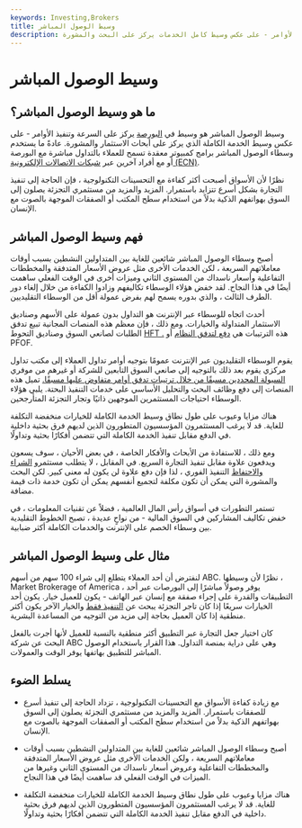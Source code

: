 ```yaml
---
keywords: Investing,Brokers
title: وسيط الوصول المباشر
description: وسيط الوصول المباشر هو وسيط في البورصة يركز على السرعة وتنفيذ الأوامر - على عكس وسيط كامل الخدمات يركز على البحث والمشورة.
---
```


# وسيط الوصول المباشر
## ما هو وسيط الوصول المباشر؟

وسيط الوصول المباشر هو وسيط في [البورصة](/stockbroker) يركز على السرعة وتنفيذ الأوامر - على عكس وسيط الخدمة الكاملة الذي يركز على أبحاث الاستثمار والمشورة. عادةً ما يستخدم وسطاء الوصول المباشر برامج كمبيوتر معقدة تسمح للعملاء بالتداول مباشرة مع البورصة أو مع أفراد آخرين عبر [شبكات الاتصالات الإلكترونية (ECN)](/ecn).

نظرًا لأن الأسواق أصبحت أكثر كفاءة مع التحسينات التكنولوجية ، فإن الحاجة إلى تنفيذ التجارة بشكل أسرع تتزايد باستمرار. المزيد والمزيد من مستثمري التجزئة يصلون إلى السوق بهواتفهم الذكية بدلاً من استخدام سطح المكتب أو الصفقات الموجهة بالصوت مع الإنسان.

## فهم وسيط الوصول المباشر

أصبح وسطاء الوصول المباشر شائعين للغاية بين المتداولين النشطين بسبب أوقات معاملاتهم السريعة ، لكن الخدمات الأخرى مثل عروض الأسعار المتدفقة والمخططات التفاعلية وأسعار ناسداك من المستوى الثاني وميزات أخرى في الوقت الفعلي ساهمت أيضًا في هذا النجاح. لقد خفض هؤلاء الوسطاء تكاليفهم وزادوا الكفاءة من خلال إلغاء دور الطرف الثالث ، والذي بدوره يسمح لهم بفرض عمولة أقل من الوسطاء التقليديين.

أحدث اتجاه للوسطاء عبر الإنترنت هو التداول بدون عمولة على الأسهم وصناديق الاستثمار المتداولة والخيارات. ومع ذلك ، فإن معظم هذه المنصات المجانية تبيع تدفق الطلبات لصانعي السوق وصناديق التحوط [HFT .](/high-frequency-trading) هذه الترتيبات هي [دفع لتدفق النظام](/paymentoforderflow) أو PFOF.

يقوم الوسطاء التقليديون عبر الإنترنت عمومًا بتوجيه أوامر تداول العملاء إلى مكتب تداول مركزي يقوم بعد ذلك بالتوجيه إلى صانعي السوق التابعين للشركة أو غيرهم من موفري [السيولة المحددين مسبقًا من خلال ترتيبات تدفق أوامر متفاوض عليها مسبقًا.](/liquidity) تميل هذه المنصات إلى دفع وظائف البحث والتحليل الأساسي على خدمات التنفيذ البحتة. يلبي هؤلاء الوسطاء احتياجات المستثمرين الموجهين ذاتيًا وتجار التجزئة المتأرجحين.

هناك مزايا وعيوب على طول نطاق وسيط الخدمة الكاملة للخيارات منخفضة التكلفة للغاية. قد لا يرغب المستثمرون المؤسسيون المتطورون الذين لديهم فرق بحثية داخلية في الدفع مقابل تنفيذ الخدمة الكاملة التي تتضمن أفكارًا بحثية وتداولًا.

ومع ذلك ، للاستفادة من الأبحاث والأفكار الخاصة ، في بعض الأحيان ، سوف يسعون ويدفعون علاوة مقابل تنفيذ التجارة السريع. في المقابل ، لا يتطلب مستثمرو [الشراء والاحتفاظ](/buyandhold) التنفيذ الفوري ، لذا فإن دفع علاوة لن يكون له معنى كبير. لكن البحث والمشورة التي يمكن أن تكون مكلفة لتجميع أنفسهم يمكن أن تكون خدمة ذات قيمة مضافة.

تستمر التطورات في أسواق رأس المال العالمية ، فضلاً عن تقنيات المعلومات ، في خفض تكاليف المشاركين في السوق المالية - من نواحٍ عديدة ، تصبح الخطوط التقليدية بين وسطاء الخصم على الإنترنت والخدمات الكاملة أكثر ضبابية.

## مثال على وسيط الوصول المباشر

لنفترض أن أحد العملاء يتطلع إلى شراء 100 سهم من أسهم ABC. نظرًا لأن وسيطها ، Market Brokerage of America ، يوفر وصولاً مباشرًا إلى البورصات عبر أحد التطبيقات والقدرة على إجراء صفقة مع إنسان عبر الهاتف - يكون للعميل خيار. يكون أحد الخيارات سريعًا إذا كان تاجر التجزئة يبحث عن [التنفيذ فقط](/execution-only) والخيار الآخر يكون أكثر منطقية إذا كان العميل بحاجة إلى مزيد من التوجيه من المساعدة البشرية.

كان اختيار جعل التجارة عبر التطبيق أكثر منطقية بالنسبة للعميل لأنها أجرت بالفعل البحث عن شركة ABC وهي على دراية بمنصة التداول. هذا القرار باستخدام الوصول المباشر للتطبيق بهاتفها يوفر الوقت والعمولات.

## يسلط الضوء

- مع زيادة كفاءة الأسواق مع التحسينات التكنولوجية ، تزداد الحاجة إلى تنفيذ أسرع للصفقات باستمرار. المزيد والمزيد من مستثمري التجزئة يصلون إلى السوق بهواتفهم الذكية بدلاً من استخدام سطح المكتب أو الصفقات الموجهة بالصوت مع الإنسان.

- أصبح وسطاء الوصول المباشر شائعين للغاية بين المتداولين النشطين بسبب أوقات معاملاتهم السريعة ، ولكن الخدمات الأخرى مثل عروض الأسعار المتدفقة والمخططات التفاعلية وعروض أسعار ناسداك من المستوى الثاني وغيرها من الميزات في الوقت الفعلي قد ساهمت أيضًا في هذا النجاح.

- هناك مزايا وعيوب على طول نطاق وسيط الخدمة الكاملة للخيارات منخفضة التكلفة للغاية. قد لا يرغب المستثمرون المؤسسيون المتطورون الذين لديهم فرق بحثية داخلية في الدفع مقابل تنفيذ الخدمة الكاملة التي تتضمن أفكارًا بحثية وتداولًا.

